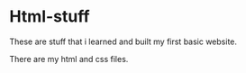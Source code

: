 # Html-stuff
These are stuff that i learned and built my first basic website.

There are my html and css files.
